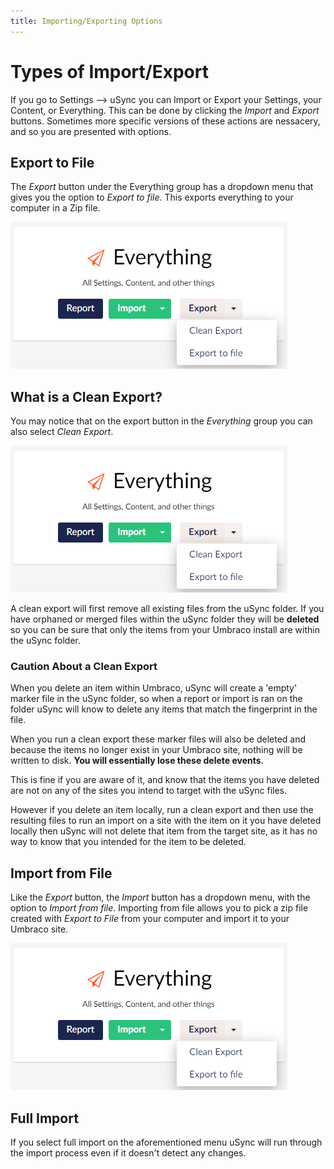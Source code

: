 ```yaml
---
title: Importing/Exporting Options
---
```


# Types of Import/Export

If you go to Settings --> uSync you can Import or Export your Settings, your Content, or Everything. This can be done by clicking the *Import* and *Export* buttons. Sometimes more specific versions of these actions are nessacery, and so you are presented with options.

## Export to File

The *Export* button under the Everything group has a dropdown menu that gives you the option to *Export to file*. This exports everything to your computer in a Zip file.

![Export to File button](export-file.png)

## What is a Clean Export?

You may notice that on the export button in the *Everything* group you can also select *Clean Export*. 

![Clean export button](export-file.png)

A clean export will first remove all existing files from the uSync folder. If you have orphaned or merged files within the uSync folder they will be **deleted** so you can be sure that only the items from your Umbraco install are within the uSync folder. 

### Caution About a Clean Export 
When you delete an item within Umbraco, uSync will create a 'empty' marker file in the uSync folder, so when a report or import is ran on the folder uSync will know to delete any items that match the fingerprint in the file.

When you run a clean export these marker files will also be deleted and because the items no longer exist in your Umbraco site, nothing will be written to disk. **You will essentially lose these delete events**.

This is fine if you are aware of it, and know that the items you have deleted are not on any of the sites you intend to target with the uSync files. 

However if you delete an item locally, run a clean export and then use the resulting files to run an import on a site with the item on it you have deleted locally then uSync will not delete that item from the target site, as it has no way to know that you intended for the item to be deleted.

## Import from File

Like the *Export* button, the *Import* button has a dropdown menu, with the option to *Import from file*. Importing from file allows you to pick a zip file created with *Export to File* from your computer and import it to your Umbraco site.

![Export from file button](export-file.png)

## Full Import

If you select full import on the aforementioned menu uSync will run through the import process even if it doesn't detect any changes. 